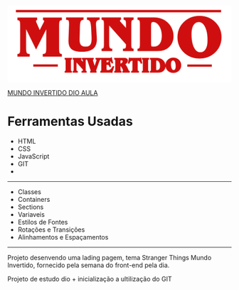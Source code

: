 <img src="images/banner/logo.svg" align="middle">

[MUNDO INVERTIDO DIO AULA](https://hiltonesjr.github.io/mundo-invertido-dio-aula/) <br>


<h1> Ferramentas Usadas </h1>
<ul>

<li>HTML</li>
<li>CSS</li>
<li>JavaScript</li>
<li>GIT</li>
<li></li>

</ul>
<HR>
<ul>

<li>Classes</li>
<li>Containers</li>
<li>Sections</li>
<li>Variaveis</li>
<li>Estilos de Fontes</li>
<li>Rotações e Transições</li>
<li>Alinhamentos e Espaçamentos</li>
</ul>
<HR>

Projeto desenvendo uma lading pagem, tema Stranger Things Mundo Invertido, fornecido pela semana do front-end pela dia.

Projeto de estudo dio + inicialização a ultilização do GIT
